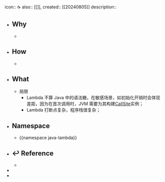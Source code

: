 icon:: ☕
also:: [[]], 
created:: [[20240805]]
description::

- ## Why
  -
- ## How
  -
- ## What
  - 局限
    - Lambda 不算 Java 中的语法糖，在敏感场景，如初始化开销时会体现差距，因为在首次调用时，JVM 需要为其构建[CallSite](https://docs.oracle.com/javase/8/docs/api/java/lang/invoke/CallSite.html)实例；
    - Lambda 打断点复杂，程序栈很复杂；
- ## Namespace
  - {{namespace java-lambda}}
- ## ↩ Reference
  -
-
-
